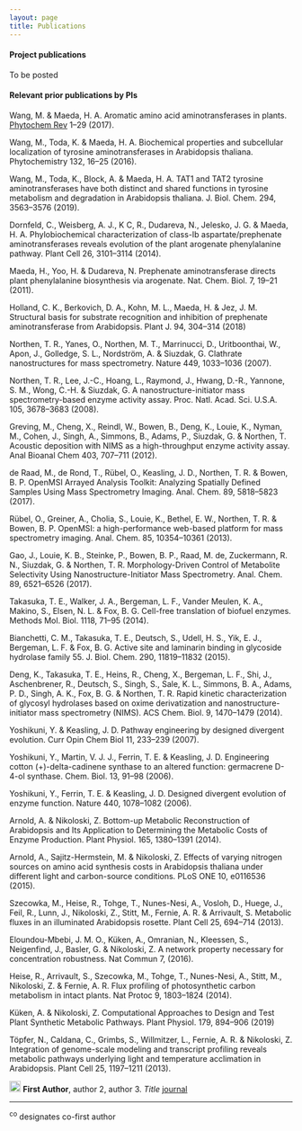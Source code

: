 ```yaml
---
layout: page
title: Publications
---
```

#### Project publications
To be posted


#### Relevant prior publications by PIs
Wang, M. & Maeda, H. A. Aromatic amino acid aminotransferases in plants. [Phytochem Rev](doi:10.1007/s11101-017-9520-6) 1–29 (2017). 

Wang, M., Toda, K. & Maeda, H. A. Biochemical properties and subcellular localization of tyrosine aminotransferases in Arabidopsis thaliana. Phytochemistry 132, 16–25 (2016).

Wang, M., Toda, K., Block, A. & Maeda, H. A. TAT1 and TAT2 tyrosine aminotransferases have both distinct and shared functions in tyrosine metabolism and degradation in Arabidopsis thaliana. J. Biol. Chem. 294, 3563–3576 (2019).

Dornfeld, C., Weisberg, A. J., K C, R., Dudareva, N., Jelesko, J. G. & Maeda, H. A. Phylobiochemical characterization of class-Ib aspartate/prephenate aminotransferases reveals evolution of the plant arogenate phenylalanine pathway. Plant Cell 26, 3101–3114 (2014).

Maeda, H., Yoo, H. & Dudareva, N. Prephenate aminotransferase directs plant phenylalanine biosynthesis via arogenate. Nat. Chem. Biol. 7, 19–21 (2011).

Holland, C. K., Berkovich, D. A., Kohn, M. L., Maeda, H. & Jez, J. M. Structural basis for substrate recognition and inhibition of prephenate aminotransferase from Arabidopsis. Plant J. 94, 304–314 (2018)

Northen, T. R., Yanes, O., Northen, M. T., Marrinucci, D., Uritboonthai, W., Apon, J., Golledge, S. L., Nordström, A. & Siuzdak, G. Clathrate nanostructures for mass spectrometry. Nature 449, 1033–1036 (2007).

Northen, T. R., Lee, J.-C., Hoang, L., Raymond, J., Hwang, D.-R., Yannone, S. M., Wong, C.-H. & Siuzdak, G. A nanostructure-initiator mass spectrometry-based enzyme activity assay. Proc. Natl. Acad. Sci. U.S.A. 105, 3678–3683 (2008).

Greving, M., Cheng, X., Reindl, W., Bowen, B., Deng, K., Louie, K., Nyman, M., Cohen, J., Singh, A., Simmons, B., Adams, P., Siuzdak, G. & Northen, T. Acoustic deposition with NIMS as a high-throughput enzyme activity assay. Anal Bioanal Chem 403, 707–711 (2012).

de Raad, M., de Rond, T., Rübel, O., Keasling, J. D., Northen, T. R. & Bowen, B. P. OpenMSI Arrayed Analysis Toolkit: Analyzing Spatially Defined Samples Using Mass Spectrometry Imaging. Anal. Chem. 89, 5818–5823 (2017).

Rübel, O., Greiner, A., Cholia, S., Louie, K., Bethel, E. W., Northen, T. R. & Bowen, B. P. OpenMSI: a high-performance web-based platform for mass spectrometry imaging. Anal. Chem. 85, 10354–10361 (2013).

Gao, J., Louie, K. B., Steinke, P., Bowen, B. P., Raad, M. de, Zuckermann, R. N., Siuzdak, G. & Northen, T. R. Morphology-Driven Control of Metabolite Selectivity Using Nanostructure-Initiator Mass Spectrometry. Anal. Chem. 89, 6521–6526 (2017).

Takasuka, T. E., Walker, J. A., Bergeman, L. F., Vander Meulen, K. A., Makino, S., Elsen, N. L. & Fox, B. G. Cell-free translation of biofuel enzymes. Methods Mol. Biol. 1118, 71–95 (2014).

Bianchetti, C. M., Takasuka, T. E., Deutsch, S., Udell, H. S., Yik, E. J., Bergeman, L. F. & Fox, B. G. Active site and laminarin binding in glycoside hydrolase family 55. J. Biol. Chem. 290, 11819–11832 (2015).

Deng, K., Takasuka, T. E., Heins, R., Cheng, X., Bergeman, L. F., Shi, J., Aschenbrener, R., Deutsch, S., Singh, S., Sale, K. L., Simmons, B. A., Adams, P. D., Singh, A. K., Fox, B. G. & Northen, T. R. Rapid kinetic characterization of glycosyl hydrolases based on oxime derivatization and nanostructure-initiator mass spectrometry (NIMS). ACS Chem. Biol. 9, 1470–1479 (2014).

Yoshikuni, Y. & Keasling, J. D. Pathway engineering by designed divergent evolution. Curr Opin Chem Biol 11, 233–239 (2007).

Yoshikuni, Y., Martin, V. J. J., Ferrin, T. E. & Keasling, J. D. Engineering cotton (+)-delta-cadinene synthase to an altered function: germacrene D-4-ol synthase. Chem. Biol. 13, 91–98 (2006).

Yoshikuni, Y., Ferrin, T. E. & Keasling, J. D. Designed divergent evolution of enzyme function. Nature 440, 1078–1082 (2006).

Arnold, A. & Nikoloski, Z. Bottom-up Metabolic Reconstruction of Arabidopsis and Its Application to Determining the Metabolic Costs of Enzyme Production. Plant Physiol. 165, 1380–1391 (2014).

Arnold, A., Sajitz-Hermstein, M. & Nikoloski, Z. Effects of varying nitrogen sources on amino acid synthesis costs in Arabidopsis thaliana under different light and carbon-source conditions. PLoS ONE 10, e0116536 (2015).

Szecowka, M., Heise, R., Tohge, T., Nunes-Nesi, A., Vosloh, D., Huege, J., Feil, R., Lunn, J., Nikoloski, Z., Stitt, M., Fernie, A. R. & Arrivault, S. Metabolic fluxes in an illuminated Arabidopsis rosette. Plant Cell 25, 694–714 (2013).

Eloundou-Mbebi, J. M. O., Küken, A., Omranian, N., Kleessen, S., Neigenfind, J., Basler, G. & Nikoloski, Z. A network property necessary for concentration robustness. Nat Commun 7, (2016).

Heise, R., Arrivault, S., Szecowka, M., Tohge, T., Nunes-Nesi, A., Stitt, M., Nikoloski, Z. & Fernie, A. R. Flux profiling of photosynthetic carbon metabolism in intact plants. Nat Protoc 9, 1803–1824 (2014).

Küken, A. & Nikoloski, Z. Computational Approaches to Design and Test Plant Synthetic Metabolic Pathways. Plant Physiol. 179, 894–906 (2019)

Töpfer, N., Caldana, C., Grimbs, S., Willmitzer, L., Fernie, A. R. & Nikoloski, Z. Integration of genome-scale modeling and transcript profiling reveals metabolic pathways underlying light and temperature acclimation in Arabidopsis. Plant Cell 25, 1197–1211 (2013).




<img src="../img/pubs/journal-article.png" height="20px"> **First Author**, author 2, author 3. *Title* [journal](https://doi.org/)

_______________

<sup>co</sup> designates co-first author
